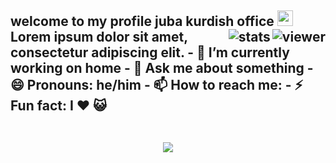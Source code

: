 ## welcome to my profile juba kurdish office <img src="https://media.giphy.com/media/hvRJCLFzcasrR4ia7z/giphy.gif" width="25px"> <img align="right" src="https://komarev.com/ghpvc/?username=jovanzers&style=flat&color=d83a7c" alt="viewer" /> <img align="right" src="https://github-readme-stats.vercel.app/api?jubakurdish=jovanzers&show_icons=true&theme=radical&include_all_commits=true&count_private=true" alt="stats" /> Lorem ipsum dolor sit amet, consectetur adipiscing elit. - 🔭 I’m currently working on home - 💬 Ask me about something - 😄 Pronouns: he/him - 📫 How to reach me: - ⚡ Fun fact: I ❤️ 😺 <br>&nbsp; <p align="center"> <a href="https://github.com/anuraghazra/github-readme-stats"> <img src="https://github-readme-stats.vercel.app/api/top-langs/?username=jovanzers&layout=compact&theme=radical&card_width=800" /> </a> <!-- <a href="https://github.com/jovanzers"> <img height="180em" src="https://github-readme-stats.vercel.app/api?username=jovanzers&show_icons=true&theme=radical&include_all_commits=true&count_private=true" /> <img height="180em" src="https://github-readme-stats.vercel.app/api/top-langs/?username=jovanzers&layout=compact&theme=radical" /> </a> --> </p>
